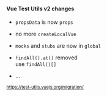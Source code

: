 #### Vue Test Utils v2 changes

- `propsData` is now `props`

- no more `createLocalVue`

- `mocks` and `stubs` are now in `global`

- `findAll().at()` removed<br>
  use `findAll()[]`

- ...

<small>

https://test-utils.vuejs.org/migration/

</small>


<aside class="notes">
</aside>
